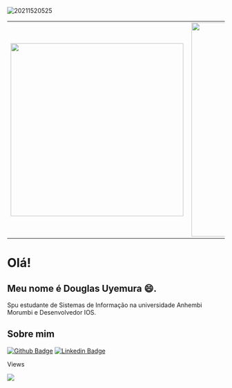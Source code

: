 ![20211520525](https://user-images.githubusercontent.com/82124155/117212870-460d9f00-add1-11eb-8416-f56677b88604.png)
<center>
<table>
    <tr>
        <td><img width="400px" align="left" src="https://github-readme-stats.vercel.app/api/top-langs/?username=seunome&hide=html&layout=compact&theme=buefy" /></td>
        <td><img width="495px" align="left" src="https://github-readme-stats.vercel.app/api?username=seunome&theme=buefy"/></td>
    </tr>   
</table>
</center>

# Olá!
## Meu nome é Douglas Uyemura 😄.

Spu estudante de Sistemas de Informação na universidade Anhembi Morumbi e Desenvolvedor IOS.

## Sobre mim

[![Github Badge](https://img.shields.io/badge/-Github-000?style=flat-square&logo=Github&logoColor=white&link=https://github.com/Arumeyu)](https://github.com/Arumeyu)
[![Linkedin Badge](https://img.shields.io/badge/-LinkedIn-blue?style=flat-square&logo=Linkedin&logoColor=white&link=https://www.linkedin.com/in/douglas-uyemura-844927175/)](https://www.linkedin.com/in/douglas-uyemura-844927175/)

Views

![](https://komarev.com/ghpvc/?username=seunomes&color=orange)
